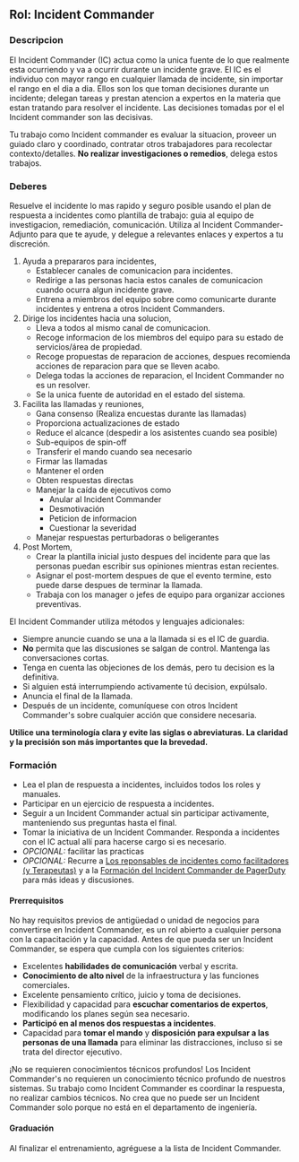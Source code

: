 
## Rol: Incident Commander

### Descripcion
El Incident Commander (IC) actua como la unica fuente de lo que realmente esta ocurriendo y va a ocurrir durante un incidente grave. El IC es el individuo con mayor rango en cualquier llamada de incidente, sin importar el rango en el dia a dia. Ellos son los que toman decisiones durante un incidente; delegan tareas y prestan atencion a expertos en la materia que estan tratando para resolver el incidente. Las decisiones tomadas por el el Incident commander son las decisivas.

Tu trabajo como Incident commander es evaluar la situacion, proveer un guiado claro y coordinado, contratar otros trabajadores para recolectar contexto/detalles. **No realizar investigaciones o remedios**, delega estos trabajos.

### Deberes

Resuelve el incidente lo mas rapido y seguro posible usando el plan de respuesta a incidentes como plantilla de trabajo: guia al equipo de investigacion, remediación, comunicación. Utiliza al Incident Commander-Adjunto para que te ayude, y delegue a relevantes enlaces y expertos a tu discreción.

1. Ayuda a prepararos para incidentes,
    * Establecer canales de comunicacion para incidentes.
    * Redirige a las personas hacia estos canales de comunicacion cuando ocurra algun incidente grave.
    * Entrena a miembros del equipo sobre como comunicarte durante incidentes y entrena a otros Incident Commanders.
1. Dirige los incidentes hacia una solucion,
    * Lleva a todos al mismo canal de comunicacion.
    * Recoge informacion de los miembros del equipo para su estado de servicios/área de propiedad.
    * Recoge propuestas de reparacion de acciones, despues recomienda acciones de reparacion para que se lleven acabo.
    * Delega todas la acciones de reparacion, el Incident Commander no es un resolver.
    * Se la unica fuente de autoridad en el estado del sistema.
1. Facilita las llamadas y reuniones,
    * Gana consenso (Realiza encuestas durante las llamadas)
    * Proporciona actualizaciones de estado
    * Reduce el alcance (despedir a los asistentes cuando sea posible)
    * Sub-equipos de spin-off
    * Transferir el mando cuando sea necesario
    * Firmar las llamadas
    * Mantener el orden
    * Obten respuestas directas
    * Manejar la caída de ejecutivos como
        * Anular al Incident Commander
        * Desmotivación
        * Peticion de informacion
        * Cuestionar la severidad
    * Manejar respuestas perturbadoras o beligerantes
1. Post Mortem,
    * Crear la plantilla inicial justo despues del incidente para que las personas puedan escribir sus opiniones mientras estan recientes.
    * Asignar el post-mortem despues de que el evento termine, esto puede darse despues de terminar la llamada.
    * Trabaja con los manager o jefes de equipo para organizar acciones preventivas.

El Incident Commander utiliza métodos y lenguajes adicionales:

* Siempre anuncie cuando se una a la llamada si es el IC de guardia.
* **No** permita que las discusiones se salgan de control. Mantenga las conversaciones cortas.
* Tenga en cuenta las objeciones de los demás, pero tu decision es la definitiva.
* Si alguien está interrumpiendo activamente tú decision, expúlsalo.
* Anuncia el final de la llamada.
* Después de un incidente, comuníquese con otros Incident Commander's sobre cualquier acción que considere necesaria.

**Utilice una terminología clara y evite las siglas o abreviaturas. La claridad y la precisión son más importantes que la brevedad.**

### Formación

* Lea el plan de respuesta a incidentes, incluidos todos los roles y manuales.
* Participar en un ejercicio de respuesta a incidentes.
* Seguir a un Incident Commander actual sin participar activamente, manteniendo sus preguntas hasta el final.
* Tomar la iniciativa de un Incident Commander. Responda a incidentes con el IC actual allí para hacerse cargo si es necesario.
* _OPCIONAL:_ facilitar las practicas
* _OPCIONAL:_ Recurre a [Los reponsables de incidentes como facilitadores (y Terapeutas)](#FIX) y a la [Formación del Incident Commander de PagerDuty](https://response.pagerduty.com/training/incident_commander/) para más ideas y discusiones.

#### Prerrequisitos

No hay requisitos previos de antigüedad o unidad de negocios para convertirse en Incident Commander, es un rol abierto a cualquier persona con la capacitación y la capacidad. Antes de que pueda ser un Incident Commander, se espera que cumpla con los siguientes criterios:

* Excelentes **habilidades de comunicación** verbal y escrita.
* **Conocimiento de alto nivel** de la infraestructura y las funciones comerciales.
* Excelente pensamiento crítico, juicio y toma de decisiones.
* Flexibilidad y capacidad para **escuchar comentarios de expertos**, modificando los planes según sea necesario.
* **Participó en al menos dos respuestas a incidentes**.
* Capacidad para **tomar el mando** y **disposición para expulsar a las personas de una llamada** para eliminar las distracciones, incluso si se trata del director ejecutivo.

¡No se requieren conocimientos técnicos profundos! Los Incident Commander's no requieren un conocimiento técnico profundo de nuestros sistemas. Su trabajo como Incident Commander es coordinar la respuesta, no realizar cambios técnicos. No crea que no puede ser un Incident Commander solo porque no está en el departamento de ingeniería.

#### Graduación

Al finalizar el entrenamiento, agréguese a la lista de Incident Commander.

